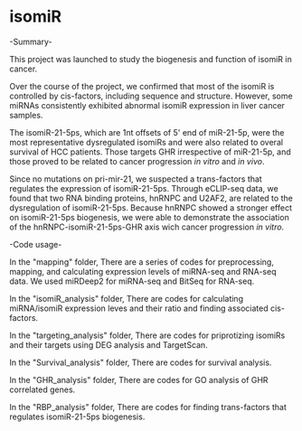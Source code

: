 # isomiR

-Summary-


This project was launched to study the biogenesis and function of isomiR in cancer.

Over the course of the project, we confirmed that most of the isomiR is controlled by cis-factors, including sequence and structure. 
However, some miRNAs consistently exhibited abnormal isomiR expression in liver cancer samples.

The isomiR-21-5ps, which are 1nt offsets of 5' end of miR-21-5p, were the most representative dysregulated isomiRs and were also related to overal survival of HCC patients.
Those targets GHR irrespective of miR-21-5p, and those proved to be related to cancer progression _in vitro_ and _in vivo_.

Since no mutations on pri-mir-21, we suspected a trans-factors that regulates the expression of isomiR-21-5ps.
Through eCLIP-seq data, we found that two RNA binding proteins, hnRNPC and U2AF2, are related to the dysregulation of isomiR-21-5ps. 
Because hnRNPC showed a stronger effect on isomiR-21-5ps biogenesis, we were able to demonstrate the association of the hnRNPC-isomiR-21-5ps-GHR axis wich cancer progression _in vitro_.

-Code usage-


In the "mapping" folder,
  There are a series of codes for preprocessing, mapping, and calculating expression levels of miRNA-seq and RNA-seq data.
  We used miRDeep2 for miRNA-seq and BitSeq for RNA-seq.
  
In the "isomiR_analysis" folder,
  There are codes for calculating miRNA/isomiR expression leves and their ratio and finding associated cis-factors.
 
In the "targeting_analysis" folder,
  There are codes for priprotizing isomiRs and their targets using DEG analysis and TargetScan. 

In the "Survival_analysis" folder,
  There are codes for survival analysis.
  
In the "GHR_analysis" folder,
  There are codes for GO analysis of GHR correlated genes.
  
In the "RBP_analysis" folder,
  There are codes for finding trans-factors that regulates isomiR-21-5ps biogenesis.
